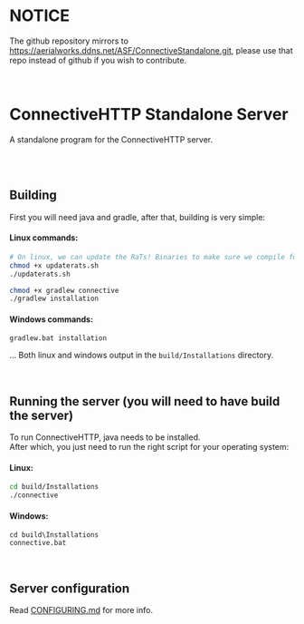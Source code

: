 # NOTICE
The github repository mirrors to https://aerialworks.ddns.net/ASF/ConnectiveStandalone.git, please use that repo instead of github if you wish to contribute.

<br />

# ConnectiveHTTP Standalone Server
A standalone program for the ConnectiveHTTP server.

<br />
<br />

## Building
First you will need java and gradle, after that, building is very simple:<br/>


#### Linux commands:

```bash
# On linux, we can update the RaTs! Binaries to make sure we compile for the latest version of Connective
chmod +x updaterats.sh
./updaterats.sh

chmod +x gradlew connective
./gradlew installation
```

#### Windows commands:
```batch
gradlew.bat installation
```

... Both linux and windows output in the `build/Installations` directory.

<br />

## Running the server (you will need to have build the server)
To run ConnectiveHTTP, java needs to be installed. <br />
After which, you just need to run the right script for your operating system:

#### Linux:
```bash
cd build/Installations
./connective
```

#### Windows:
```batch
cd build\Installations
connective.bat
```

<br />

## Server configuration
Read [CONFIGURING.md](CONFIGURING.md) for more info.

